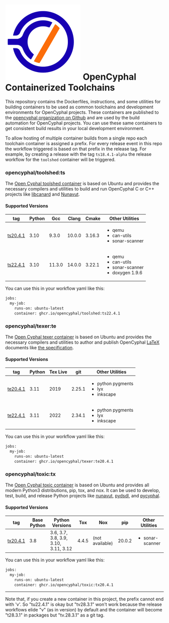 ![OpenCyphal](opencyphal_logo.svg) OpenCyphal Containerized Toolchains
===================

This repository contains the Dockerfiles, instructions, and some utilities for
building containers to be used as common toolchains and development environments
for OpenCyphal projects. These containers are published to the [opencyphal
organization on Github](https://github.com/orgs/OpenCyphal/packages) and are used
by the build automation for OpenCyphal projects. You can use these same
containers to get consistent build results in your local development environment.

To allow hosting of multiple container builds from a single repo each toolchain container
is assigned a prefix. For every release event in this repo the workflow triggered is based
on that prefix in the release tag. For example, by creating a release with the tag `ts18.4.1-alpha`
the release workflow for the `toolshed` container will be triggered.

### opencyphal/toolshed:ts

The [Open Cyphal toolshed
container](https://github.com/OpenCyphal/docker_toolchains/pkgs/container/toolshed)
is based on Ubuntu and provides the necessary compilers and utilities to build and run OpenCyphal C or C++ projects
like [libcanard](https://github.com/OpenCyphal/libcanard) and
[Nunavut](https://github.com/OpenCyphal/nunavut).

#### Supported Versions

| tag      | Python | Gcc | Clang | Cmake | Other Utilities |
|----------|--------|-----|-------|-------|-----------------|
| [ts20.4.1](https://github.com/OpenCyphal/docker_toolchains/pkgs/container/toolshed) | 3.10 | 9.3.0 | 10.0.0 | 3.16.3 | <ul><li>qemu</li><li>can-utils</li><li>sonar-scanner</li></ul> |
| [ts22.4.1](https://github.com/OpenCyphal/docker_toolchains/pkgs/container/toolshed) | 3.10 | 11.3.0 | 14.0.0 | 3.22.1 | <ul><li>qemu</li><li>can-utils</li><li>sonar-scanner</li><li>doxygen 1.9.6</li></ul>

You can use this in your workflow yaml like this:

```none
jobs:
  my-job:
    runs-on: ubuntu-latest
    container: ghcr.io/opencyphal/toolshed:ts22.4.1
```


### opencyphal/texer:te

The [Open Cyphal texer
container](https://github.com/OpenCyphal/docker_toolchains/pkgs/container/texer)
is based on Ubuntu and provides the necessary compilers and utilities to author and publish OpenCyphal [LaTeX](https://www.latex-project.org/) documents like [the specification](https://github.com/OpenCyphal/specification).

#### Supported Versions

| tag      | Python | Tex Live | git | Other Utilities |
|----------|--------|----------|-----|-----------------|
| [te20.4.1](https://github.com/OpenCyphal/docker_toolchains/pkgs/container/texer) | 3.11 | 2019 | 2.25.1 | <ul><li>python pygments</li><li>lyx</li><li>inkscape</li></ul> |
| [te22.4.1](https://github.com/OpenCyphal/docker_toolchains/pkgs/container/texer) | 3.11 | 2022 | 2.34.1 | <ul><li>python pygments</li><li>lyx</li><li>inkscape</li></ul> |

You can use this in your workflow yaml like this:

```none
jobs:
  my-job:
    runs-on: ubuntu-latest
    container: ghcr.io/opencyphal/texer:te20.4.1
```



 ### opencyphal/toxic:tx


The [Open Cyphal toxic
container](https://github.com/OpenCyphal/docker_toolchains/pkgs/container/toxic)
is based on Ubuntu and provides all modern Python3 distributions, pip, tox, and nox. It can be used to develop, test, build, and release Python projects like [nunavut](https://github.com/OpenCyphal/nunavut), [pydsdl](https://github.com/OpenCyphal/pydsdl), and [pycyphal](https://github.com/OpenCyphal/pycyphal).

#### Supported Versions

| tag      | Base Python | Python Versions | Tox | Nox | pip | Other Utilities |
|----------|-------------|-----------------|-----|-----|-----|-----------------|
| [tx20.4.1](https://github.com/OpenCyphal/docker_toolchains/pkgs/container/toxic) | 3.8 | 3.6, 3.7, 3.8, 3.9, 3.10, 3.11, 3.12 | 4.4.5 | (not available) | 20.0.2 | <ul><li>sonar-scanner</li></ul> |

You can use this in your workflow yaml like this:

```none
jobs:
  my-job:
    runs-on: ubuntu-latest
    container: ghcr.io/opencyphal/toxic:tx20.4.1
```

---------------------------

Note that, if you create a new container in this project, the prefix cannot end with 'v'. So "tu22.4.1" is okay but
"tv28.3.1" won't work because the release workflows elide "v" (as in version) by default and the container will become
"t28.3.1" in packages but "tv.28.3.1" as a git tag.
